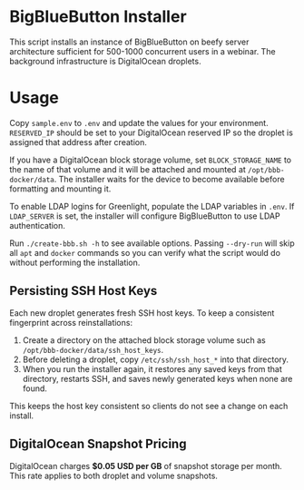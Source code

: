 # BigBlueButton Installer
This script installs an instance of BigBlueButton on beefy server architecture sufficient for 
500-1000 concurrent users in a webinar. The background infrastructure is DigitalOcean droplets.

# Usage
Copy `sample.env` to `.env` and update the values for your environment.
`RESERVED_IP` should be set to your DigitalOcean reserved IP so the droplet
is assigned that address after creation.

If you have a DigitalOcean block storage volume, set `BLOCK_STORAGE_NAME` to the
name of that volume and it will be attached and mounted at `/opt/bbb-docker/data`.
The installer waits for the device to become available before formatting and
mounting it.

To enable LDAP logins for Greenlight, populate the LDAP variables in `.env`.
If `LDAP_SERVER` is set, the installer will configure BigBlueButton to use
LDAP authentication.

Run `./create-bbb.sh -h` to see available options. Passing `--dry-run` will skip
all `apt` and `docker` commands so you can verify what the script would do
without performing the installation.

## Persisting SSH Host Keys

Each new droplet generates fresh SSH host keys. To keep a consistent
fingerprint across reinstallations:

1. Create a directory on the attached block storage volume such as
   `/opt/bbb-docker/data/ssh_host_keys`.
2. Before deleting a droplet, copy `/etc/ssh/ssh_host_*` into that directory.
3. When you run the installer again, it restores any saved keys from that
   directory, restarts SSH, and saves newly generated keys when none are found.

This keeps the host key consistent so clients do not see a change on each
install.

## DigitalOcean Snapshot Pricing

DigitalOcean charges **$0.05 USD per GB** of snapshot storage per month. This
rate applies to both droplet and volume snapshots.
